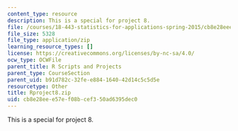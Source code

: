 ```yaml
---
content_type: resource
description: This is a special for project 8.
file: /courses/18-443-statistics-for-applications-spring-2015/cb8e28eee57ef08bcef350ad6395dec0_Rproject8.zip
file_size: 5328
file_type: application/zip
learning_resource_types: []
license: https://creativecommons.org/licenses/by-nc-sa/4.0/
ocw_type: OCWFile
parent_title: R Scripts and Projects
parent_type: CourseSection
parent_uid: b91d782c-32fe-e884-1640-42d14c5c5d5e
resourcetype: Other
title: Rproject8.zip
uid: cb8e28ee-e57e-f08b-cef3-50ad6395dec0
---
```

This is a special for project 8.